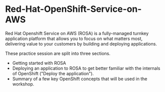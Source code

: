 # Red-Hat-OpenShift-Service-on-AWS
Red Hat Openshift Service on AWS (ROSA) is a fully-managed turnkey application platform that allows you to focus on what matters most, delivering value to your customers by building and deploying applications.

These practice session are split into three sections. 
  - Getting started with ROSA 
  - Deploying an application to ROSA to get better familiar with the internals of OpenShift ("Deploy the application"). 
  - Summary of a few key OpenShift concepts that will be used in the workshop.
